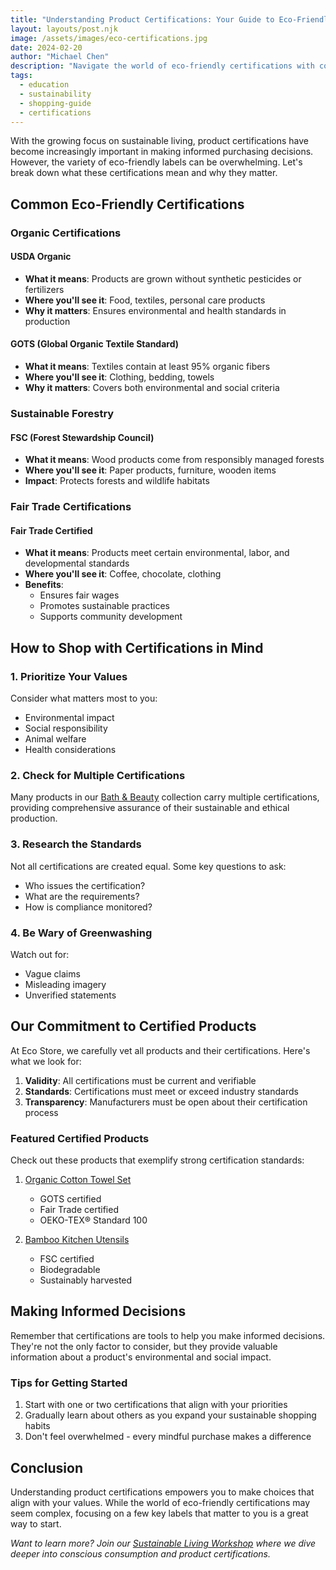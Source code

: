 ```yaml
---
title: "Understanding Product Certifications: Your Guide to Eco-Friendly Labels"
layout: layouts/post.njk
image: /assets/images/eco-certifications.jpg
date: 2024-02-20
author: "Michael Chen"
description: "Navigate the world of eco-friendly certifications with confidence. Learn what different labels mean and how they impact your sustainable shopping choices."
tags: 
  - education
  - sustainability
  - shopping-guide
  - certifications
---
```


With the growing focus on sustainable living, product certifications have become increasingly important in making informed purchasing decisions. However, the variety of eco-friendly labels can be overwhelming. Let's break down what these certifications mean and why they matter.

## Common Eco-Friendly Certifications

### Organic Certifications

#### USDA Organic
- **What it means**: Products are grown without synthetic pesticides or fertilizers
- **Where you'll see it**: Food, textiles, personal care products
- **Why it matters**: Ensures environmental and health standards in production

#### GOTS (Global Organic Textile Standard)
- **What it means**: Textiles contain at least 95% organic fibers
- **Where you'll see it**: Clothing, bedding, towels
- **Why it matters**: Covers both environmental and social criteria

### Sustainable Forestry

#### FSC (Forest Stewardship Council)
- **What it means**: Wood products come from responsibly managed forests
- **Where you'll see it**: Paper products, furniture, wooden items
- **Impact**: Protects forests and wildlife habitats

### Fair Trade Certifications

#### Fair Trade Certified
- **What it means**: Products meet certain environmental, labor, and developmental standards
- **Where you'll see it**: Coffee, chocolate, clothing
- **Benefits**: 
  - Ensures fair wages
  - Promotes sustainable practices
  - Supports community development

## How to Shop with Certifications in Mind

### 1. Prioritize Your Values

Consider what matters most to you:
- Environmental impact
- Social responsibility
- Animal welfare
- Health considerations

### 2. Check for Multiple Certifications

Many products in our [Bath & Beauty](/categories/bath-beauty) collection carry multiple certifications, providing comprehensive assurance of their sustainable and ethical production.

### 3. Research the Standards

Not all certifications are created equal. Some key questions to ask:
- Who issues the certification?
- What are the requirements?
- How is compliance monitored?

### 4. Be Wary of Greenwashing

Watch out for:
- Vague claims
- Misleading imagery
- Unverified statements

## Our Commitment to Certified Products

At Eco Store, we carefully vet all products and their certifications. Here's what we look for:

1. **Validity**: All certifications must be current and verifiable
2. **Standards**: Certifications must meet or exceed industry standards
3. **Transparency**: Manufacturers must be open about their certification process

### Featured Certified Products

Check out these products that exemplify strong certification standards:

1. [Organic Cotton Towel Set](/products/organic-towels)
   - GOTS certified
   - Fair Trade certified
   - OEKO-TEX® Standard 100

2. [Bamboo Kitchen Utensils](/products/bamboo-utensils)
   - FSC certified
   - Biodegradable
   - Sustainably harvested

## Making Informed Decisions

Remember that certifications are tools to help you make informed decisions. They're not the only factor to consider, but they provide valuable information about a product's environmental and social impact.

### Tips for Getting Started

1. Start with one or two certifications that align with your priorities
2. Gradually learn about others as you expand your sustainable shopping habits
3. Don't feel overwhelmed - every mindful purchase makes a difference

## Conclusion

Understanding product certifications empowers you to make choices that align with your values. While the world of eco-friendly certifications may seem complex, focusing on a few key labels that matter to you is a great way to start.

*Want to learn more? Join our [Sustainable Living Workshop](/events) where we dive deeper into conscious consumption and product certifications.*